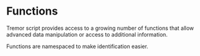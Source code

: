 # Functions

Tremor script provides access to a growing number of functions that allow advanced data manipulation or access to additional information.

Functions are namespaced to make identification easier.
